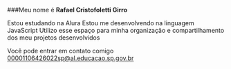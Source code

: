 ###Meu nome é **Rafael Cristofoletti Girro**

Estou estudando na Alura
Estou me desenvolvendo na linguagem JavaScript
Utilizo esse espaço para minha organização e compartilhamento dos meu projetos desenvolvidos

Você pode entrar em contato comigo 
00001106426022sp@al.educacao.sp.gov.br
